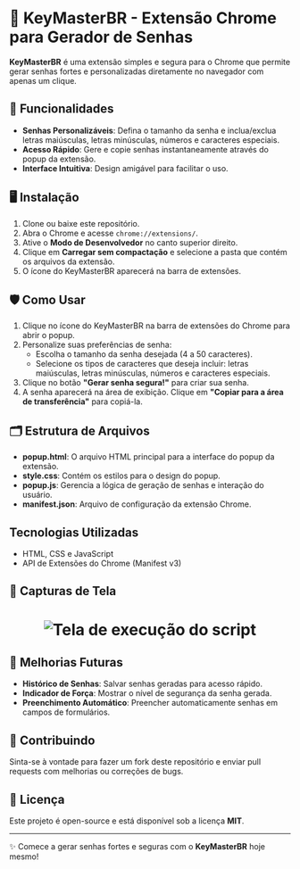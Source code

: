 # 🔐 KeyMasterBR - Extensão Chrome para Gerador de Senhas

**KeyMasterBR** é uma extensão simples e segura para o Chrome que permite gerar senhas fortes e personalizadas diretamente no navegador com apenas um clique.

## 🌟 Funcionalidades

- **Senhas Personalizáveis**: Defina o tamanho da senha e inclua/exclua letras maiúsculas, letras minúsculas, números e caracteres especiais.
- **Acesso Rápido**: Gere e copie senhas instantaneamente através do popup da extensão.
- **Interface Intuitiva**: Design amigável para facilitar o uso.

## 🖥️ Instalação

1. Clone ou baixe este repositório.
2. Abra o Chrome e acesse `chrome://extensions/`.
3. Ative o **Modo de Desenvolvedor** no canto superior direito.
4. Clique em **Carregar sem compactação** e selecione a pasta que contém os arquivos da extensão.
5. O ícone do KeyMasterBR aparecerá na barra de extensões.

## 🛡️ Como Usar

1. Clique no ícone do KeyMasterBR na barra de extensões do Chrome para abrir o popup.
2. Personalize suas preferências de senha:
   - Escolha o tamanho da senha desejada (4 a 50 caracteres).
   - Selecione os tipos de caracteres que deseja incluir: letras maiúsculas, letras minúsculas, números e caracteres especiais.
3. Clique no botão **"Gerar senha segura!"** para criar sua senha.
4. A senha aparecerá na área de exibição. Clique em **"Copiar para a área de transferência"** para copiá-la.

## 🗂️ Estrutura de Arquivos

- **popup.html**: O arquivo HTML principal para a interface do popup da extensão.
- **style.css**: Contém os estilos para o design do popup.
- **popup.js**: Gerencia a lógica de geração de senhas e interação do usuário.
- **manifest.json**: Arquivo de configuração da extensão Chrome.

## Tecnologias Utilizadas

- HTML, CSS e JavaScript
- API de Extensões do Chrome (Manifest v3)

## 📸 Capturas de Tela

<h1 align="center"> <img src="https://ik.imagekit.io/vby0qowiz/Screenshot_2.png?updatedAt=1738030495436" alt="Tela de execução do script"/> </h1>

## 🚀 Melhorias Futuras

- **Histórico de Senhas**: Salvar senhas geradas para acesso rápido.
- **Indicador de Força**: Mostrar o nível de segurança da senha gerada.
- **Preenchimento Automático**: Preencher automaticamente senhas em campos de formulários.

## 🤝 Contribuindo

Sinta-se à vontade para fazer um fork deste repositório e enviar pull requests com melhorias ou correções de bugs.

## 📜 Licença

Este projeto é open-source e está disponível sob a licença **MIT**.

---

✨ Comece a gerar senhas fortes e seguras com o **KeyMasterBR** hoje mesmo!
